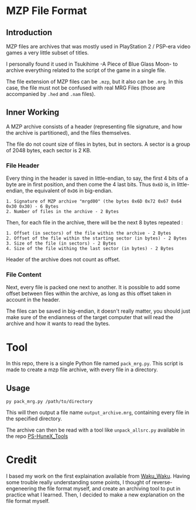 # MZP File Format

## Introduction

MZP files are archives that was mostly used in PlayStation 2 / PSP-era video games a very little subset of titles.

I personally found it used in Tsukihime -A Piece of Blue Glass Moon- to archive everything related to the script of the game in a single file.

The file extension of MZP files can be `.mzp`, but it also can be `.mrg`. In this case, the file must not be confused with real MRG Files (those are accompanied by `.hed` and `.nam` files).

## Inner Working

A MZP archive consists of a header (representing file signature, and how the archive is partitioned), and the files themselves.

The file do not count size of files in bytes, but in sectors. A sector is a group of 2048 bytes, each sector is 2 KB.

### File Header

Every thing in the header is saved in little-endian, to say, the first 4 bits of a byte are in first position, and then come the 4 last bits.
Thus `0x6D` is, in little-endian, the equivalent of `0xD6` in big-endian.

```
1. Signature of MZP archive "mrgd00" (the bytes 0x6D 0x72 0x67 0x64 0x30 0x30) - 6 Bytes
2. Number of files in the archive - 2 Bytes
```

Then, for each file in the archive, there will be the next 8 bytes repeated :
```
1. Offset (in sectors) of the file within the archive - 2 Bytes
2. Offset of the file within the starting sector (in bytes) - 2 Bytes
3. Size of the file (in sectors) - 2 Bytes
4. Size of the file withing the last sector (in bytes) - 2 Bytes
```
Header of the archive does not count as offset.

### File Content

Next, every file is packed one next to another. It is possible to add some offset between files within the archive, as long as this offset taken in account in the header.

The files can be saved in big-endian, it doesn't really matter, you should just make sure of the endianness of the target computer that will read the archive and how it wants to read the bytes.


# Tool

In this repo, there is a single Python file named `pack_mrg.py`. This script is made to create a mzp file archive, with every file in a directory.

## Usage

```
py pack_mrg.py /path/to/directory
```
This will then output a file name `output_archive.mrg`, containing every file in the specified directory.

The archive can then be read with a tool like `unpack_allsrc.py` available in the repo [PS-HuneX_Tools](https://github.com/Hintay/PS-HuneX_Tools)

# Credit

I based my work on the first explaination available from [Waku_Waku](https://github.com/mchubby/psp-ayakashibito_tools/blob/master/specs/mzp_format.md). Having some trouble really understanding some points, I thought of reverse-engeneering the file format myself, and create an archiving tool to put in practice what I learned. Then, I decided to make a new explanation on the file format myself.
